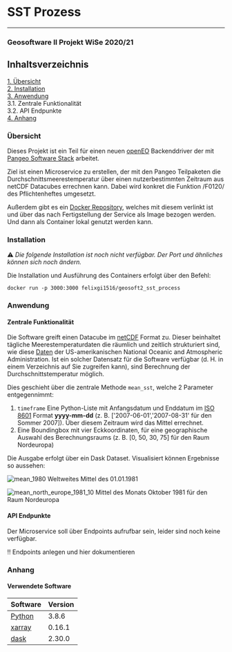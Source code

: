 # SST Prozess
---
### Geosoftware II Projekt WiSe 2020/21 

## Inhaltsverzeichnis
[1. Übersicht](#overview) \
[2. Installation](#install) \
[3. Anwendung](#use) \
  3.1. Zentrale Funktionalität \
  3.2. API Endpunkte \
[4. Anhang](#annex)

<a name="overview"><h3>Übersicht</h3></a>
Dieses Projekt ist ein Teil für einen neuen [openEO](https://openeo.org/) Backenddriver der mit [Pangeo Software Stack](https://pangeo.io/) arbeitet.

Ziel ist einen Microservice zu erstellen, der mit den Pangeo Teilpaketen die Durchschnittsmeerestemperatur über einen nutzerbestimmten Zeitraum aus netCDF Datacubes errechnen kann.
Dabei wird konkret die Funktion /F0120/ des Pflichtenheftes umgesetzt.

Außerdem gibt es ein [Docker Repository](https://hub.docker.com/repository/docker/felixgi1516/geosoft2_sst_process), welches mit diesem verlinkt ist und über das nach Fertigstellung der Service als Image bezogen werden. Und dann als Container lokal genutzt werden kann.

<a name="install"><h3>Installation</h3></a>
:warning: _Die folgende Installation ist noch nicht verfügbar. Der Port und ähnliches können sich noch ändern._ 

Die Installation und Ausführung des Containers erfolgt über den Befehl:
```
docker run -p 3000:3000 felixgi1516/geosoft2_sst_process
````

<a name="use"><h3>Anwendung</h3></a>

#### Zentrale Funktionalität
Die Software greift einen Datacube im [netCDF](https://de.wikipedia.org/wiki/NetCDF) Format zu. Dieser beinhaltet tägliche Meerestemperaturdaten die räumlich und zeitlich strukturiert sind, wie diese [Daten](ftp://ftp.cdc.noaa.gov/Projects/Datasets/noaa.oisst.v2.highres/) der US-amerikanischen National Oceanic and Atmospheric Administration. Ist ein solcher Datensatz für die Software verfügbar (d. H. in einem Verzeichnis auf Sie zugreifen kann), sind Berechnung der Durchschnittstemperatur möglich. 

Dies geschieht über die zentrale Methode `mean_sst`, welche 2 Parameter entgegennimmt:

1. `timeframe` Eine Python-Liste mit Anfangsdatum und Enddatum im [ISO 8601](https://www.iso.org/iso-8601-date-and-time-format.html) Format **yyyy-mm-dd** (z. B. ['2007-06-01','2007-08-31' für den Sommer 2007]). Über diesem Zeitraum wird das Mittel errechnet.
2.  Eine Boundingbox mit vier Eckkoordinaten, für eine geographische Auswahl des Berechnungsraums (z. B. [0, 50, 30, 75] für den Raum Nordeuropa)

Die Ausgabe erfolgt über ein Dask Dataset. Visualisiert können Ergebnisse so aussehen:

![mean_1980](./images/ssst_00.png)
Weltweites Mittel des 01.01.1981

![mean_north_europe_1981_10](./images/sst_01.png)
Mittel des Monats Oktober 1981 für den Raum Nordeuropa

#### API Endpunkte
Der Microservice soll über Endpoints aufrufbar sein, leider sind noch keine verfügbar.

:bangbang: Endpoints anlegen und hier dokumentieren


<a name="annex"><h3>Anhang</h3></a>

#### Verwendete Software

Software | Version
------ | ------
[Python](https://www.python.org/)   | 3.8.6
[xarray](http://xarray.pydata.org/en/stable/)   | 0.16.1
[dask](https://dask.org/)   | 2.30.0

